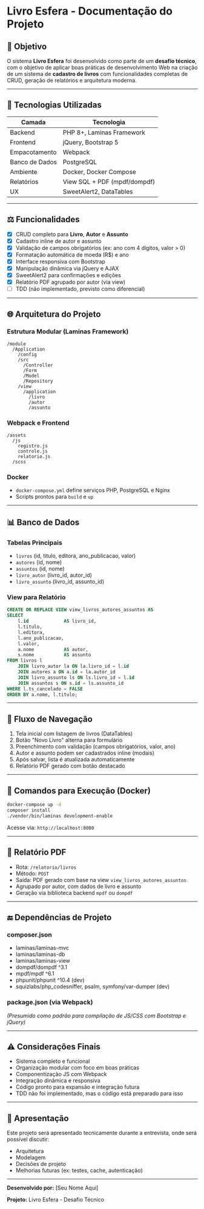 # Livro Esfera - Documentação do Projeto

## 📄 Objetivo

O sistema **Livro Esfera** foi desenvolvido como parte de um **desafio técnico**, com o objetivo de aplicar boas práticas de desenvolvimento Web na criação de um sistema de **cadastro de livros** com funcionalidades completas de CRUD, geração de relatórios e arquitetura moderna.

---

## 🚀 Tecnologias Utilizadas

| Camada         | Tecnologia                   |
| -------------- | ---------------------------- |
| Backend        | PHP 8+, Laminas Framework    |
| Frontend       | jQuery, Bootstrap 5          |
| Empacotamento  | Webpack                      |
| Banco de Dados | PostgreSQL                   |
| Ambiente       | Docker, Docker Compose       |
| Relatórios     | View SQL + PDF (mpdf/dompdf) |
| UX             | SweetAlert2, DataTables      |

---

## ⚖️ Funcionalidades

* [x] CRUD completo para **Livro**, **Autor** e **Assunto**
* [x] Cadastro inline de autor e assunto
* [x] Validação de campos obrigatórios (ex: ano com 4 dígitos, valor > 0)
* [x] Formatação automática de moeda (R\$) e ano
* [x] Interface responsiva com Bootstrap
* [x] Manipulação dinâmica via jQuery e AJAX
* [x] SweetAlert2 para confirmações e edições
* [x] Relatório PDF agrupado por autor (via view)
* [ ] TDD (não implementado, previsto como diferencial)

---

## 🌐 Arquitetura do Projeto

### Estrutura Modular (Laminas Framework)

```
/module
  /Application
    /config
    /src
      /Controller
      /Form
      /Model
      /Repository
    /view
      /application
        /livro
        /autor
        /assunto
```

### Webpack e Frontend

```
/assets
  /js
    registro.js
    controle.js
    relatorio.js
  /scss
```

### Docker

* `docker-compose.yml` define serviços PHP, PostgreSQL e Nginx
* Scripts prontos para `build` e `up`

---

## 📊 Banco de Dados

### Tabelas Principais

* `livros` (id, titulo, editora, ano\_publicacao, valor)
* `autores` (id, nome)
* `assuntos` (id, nome)
* `livro_autor` (livro\_id, autor\_id)
* `livro_assunto` (livro\_id, assunto\_id)

### View para Relatório

```sql
CREATE OR REPLACE VIEW view_livros_autores_assuntos AS
SELECT
    l.id             AS livro_id,
    l.titulo,
    l.editora,
    l.ano_publicacao,
    l.valor,
    a.nome           AS autor,
    s.nome           AS assunto
FROM livros l
    JOIN livro_autor la ON la.livro_id = l.id
    JOIN autores a ON a.id = la.autor_id
    JOIN livro_assunto ls ON ls.livro_id = l.id
    JOIN assuntos s ON s.id = ls.assunto_id
WHERE l.ts_cancelado = FALSE
ORDER BY a.nome, l.titulo;
```

---

## 📅 Fluxo de Navegação

1. Tela inicial com listagem de livros (DataTables)
2. Botão "Novo Livro" alterna para formulário
3. Preenchimento com validação (campos obrigatórios, valor, ano)
4. Autor e assunto podem ser cadastrados inline (modais)
5. Após salvar, lista é atualizada automaticamente
6. Relatório PDF gerado com botão destacado

---

## 🔄 Comandos para Execução (Docker)

```bash
docker-compose up -d
composer install
./vendor/bin/laminas development-enable
```

Acesse via: `http://localhost:8080`

---

## 🔢 Relatório PDF

* Rota: `/relatorio/livros`
* Método: `POST`
* Saída: PDF gerado com base na view `view_livros_autores_assuntos`
* Agrupado por autor, com dados de livro e assunto
* Geração via biblioteca backend `mpdf` ou `dompdf`

---

## 🔚 Dependências de Projeto

### composer.json

* laminas/laminas-mvc
* laminas/laminas-db
* laminas/laminas-view
* dompdf/dompdf ^3.1
* mpdf/mpdf ^6.1
* phpunit/phpunit ^10.4 (dev)
* squizlabs/php\_codesniffer, psalm, symfony/var-dumper (dev)

### package.json (via Webpack)

*(Presumido como padrão para compilação de JS/CSS com Bootstrap e jQuery)*

---

## ⚠️ Considerações Finais

* Sistema completo e funcional
* Organização modular com foco em boas práticas
* Componentização JS com Webpack
* Integração dinâmica e responsiva
* Código pronto para expansão e integração futura
* TDD não foi implementado, mas o código está preparado para isso

---

## 📆 Apresentação

Este projeto será apresentado tecnicamente durante a entrevista, onde será possível discutir:

* Arquitetura
* Modelagem
* Decisões de projeto
* Melhorias futuras (ex: testes, cache, autenticação)

---

**Desenvolvido por:** \[Seu Nome Aqui]

**Projeto:** Livro Esfera - Desafio Técnico
